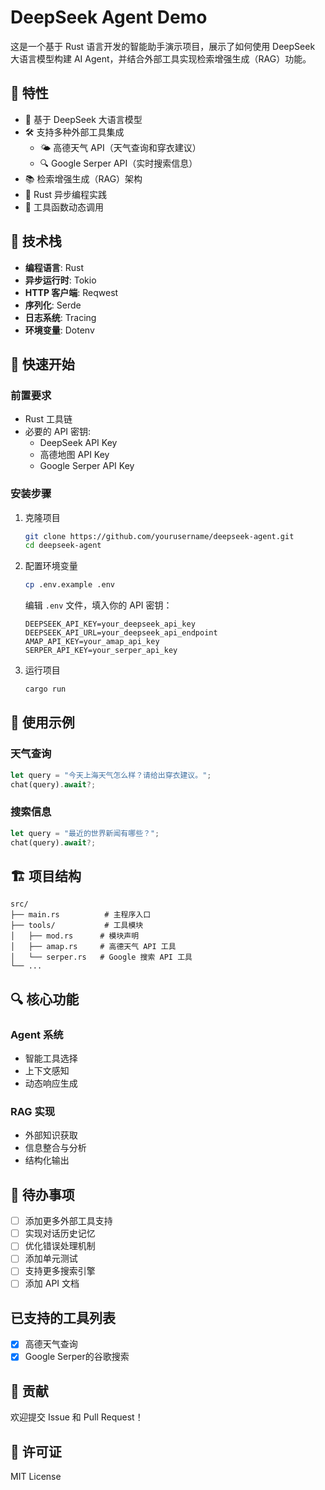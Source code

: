 # DeepSeek Agent Demo

这是一个基于 Rust 语言开发的智能助手演示项目，展示了如何使用 DeepSeek 大语言模型构建 AI Agent，并结合外部工具实现检索增强生成（RAG）功能。

## 🌟 特性

- 🤖 基于 DeepSeek 大语言模型
- 🛠 支持多种外部工具集成
  - 🌤 高德天气 API（天气查询和穿衣建议）
  - 🔍 Google Serper API（实时搜索信息）
- 📚 检索增强生成（RAG）架构
- 🦀 Rust 异步编程实践
- 🎯 工具函数动态调用

## 🔧 技术栈

- **编程语言**: Rust
- **异步运行时**: Tokio
- **HTTP 客户端**: Reqwest
- **序列化**: Serde
- **日志系统**: Tracing
- **环境变量**: Dotenv

## 🚀 快速开始

### 前置要求

- Rust 工具链
- 必要的 API 密钥:
  - DeepSeek API Key
  - 高德地图 API Key
  - Google Serper API Key

### 安装步骤

1. 克隆项目
  
   ```bash
   git clone https://github.com/yourusername/deepseek-agent.git
   cd deepseek-agent
   ```

2. 配置环境变量

   ```bash
   cp .env.example .env
   ```

   编辑 `.env` 文件，填入你的 API 密钥：

   ```shell
   DEEPSEEK_API_KEY=your_deepseek_api_key
   DEEPSEEK_API_URL=your_deepseek_api_endpoint
   AMAP_API_KEY=your_amap_api_key
   SERPER_API_KEY=your_serper_api_key
   ```

3. 运行项目

   ```bash
   cargo run
   ```

## 📖 使用示例

### 天气查询

```rust
let query = "今天上海天气怎么样？请给出穿衣建议。";
chat(query).await?;
```

### 搜索信息

```rust
let query = "最近的世界新闻有哪些？";
chat(query).await?;
```

## 🏗 项目结构

```shell
src/
├── main.rs          # 主程序入口
├── tools/           # 工具模块
│   ├── mod.rs      # 模块声明
│   ├── amap.rs     # 高德天气 API 工具
│   └── serper.rs   # Google 搜索 API 工具
└── ...
```

## 🔍 核心功能

### Agent 系统

- 智能工具选择
- 上下文感知
- 动态响应生成

### RAG 实现

- 外部知识获取
- 信息整合与分析
- 结构化输出

## 📝 待办事项

- [ ] 添加更多外部工具支持
- [ ] 实现对话历史记忆
- [ ] 优化错误处理机制
- [ ] 添加单元测试
- [ ] 支持更多搜索引擎
- [ ] 添加 API 文档

## 已支持的工具列表

- [X] 高德天气查询
- [X] Google Serper的谷歌搜索

## 🤝 贡献

欢迎提交 Issue 和 Pull Request！

## 📄 许可证

MIT License